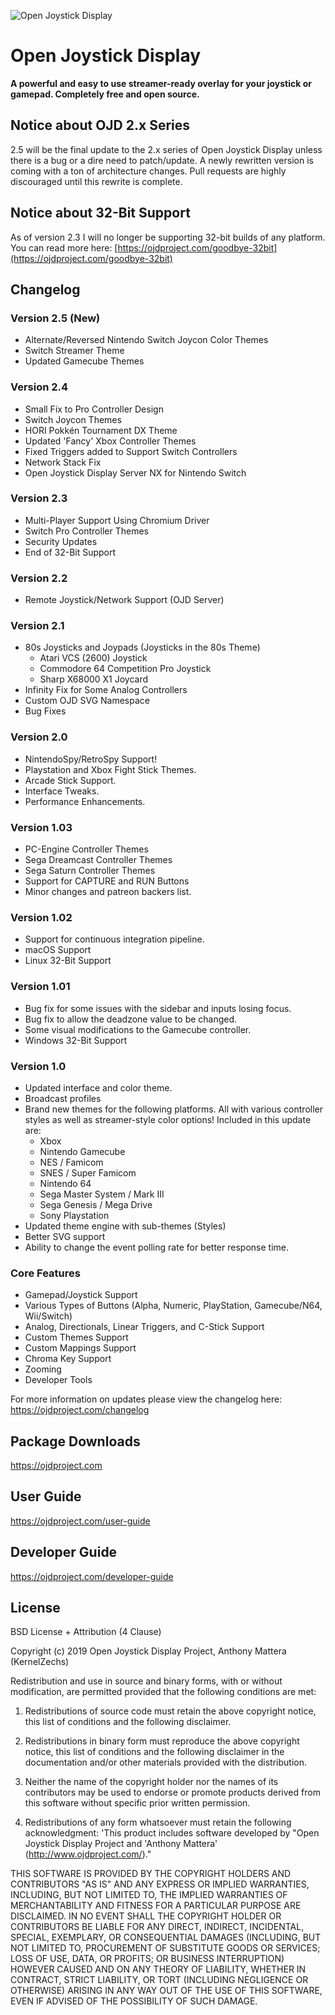 
![Open Joystick Display](https://ojdproject.com/images/logo-dark.png)

# Open Joystick Display
**A powerful and easy to use streamer-ready overlay for your joystick or gamepad. Completely free and open source.**

## Notice about OJD 2.x Series
2.5 will be the final update to the 2.x series of Open Joystick Display unless there is a bug or a dire need to patch/update. A newly rewritten version is coming with a ton of architecture changes. Pull requests are highly discouraged until this rewrite is complete.

## Notice about 32-Bit Support
As of version 2.3 I will no longer be supporting 32-bit builds of any platform. You can read more here: [https://ojdproject.com/goodbye-32bit](https://ojdproject.com/goodbye-32bit)

## Changelog
### Version 2.5 (New)
* Alternate/Reversed Nintendo Switch Joycon Color Themes
* Switch Streamer Theme
* Updated Gamecube Themes

### Version 2.4
* Small Fix to Pro Controller Design
* Switch Joycon Themes
* HORI Pokkén Tournament DX Theme
* Updated 'Fancy' Xbox Controller Themes
* Fixed Triggers added to Support Switch Controllers
* Network Stack Fix
* Open Joystick Display Server NX for Nintendo Switch

### Version 2.3
* Multi-Player Support Using Chromium Driver
* Switch Pro Controller Themes
* Security Updates
* End of 32-Bit Support

### Version 2.2
* Remote Joystick/Network Support (OJD Server)

### Version 2.1
* 80s Joysticks and Joypads (Joysticks in the 80s Theme)
    - Atari VCS (2600) Joystick
    - Commodore 64 Competition Pro Joystick
    - Sharp X68000 X1 Joycard
* Infinity Fix for Some Analog Controllers
* Custom OJD SVG Namespace
* Bug Fixes

### Version 2.0
* NintendoSpy/RetroSpy Support!
* Playstation and Xbox Fight Stick Themes.
* Arcade Stick Support.
* Interface Tweaks.
* Performance Enhancements.

### Version 1.03
* PC-Engine Controller Themes
* Sega Dreamcast Controller Themes
* Sega Saturn Controller Themes
* Support for CAPTURE and RUN Buttons
* Minor changes and patreon backers list.

### Version 1.02
* Support for continuous integration pipeline.
* macOS Support
* Linux 32-Bit Support

### Version 1.01
* Bug fix for some issues with the sidebar and inputs losing focus.
* Bug fix to allow the deadzone value to be changed.
* Some visual modifications to the Gamecube controller.
* Windows 32-Bit Support

### Version 1.0
* Updated interface and color theme.
* Broadcast profiles
* Brand new themes for the following platforms. All with various controller styles as well as streamer-style color options! Included in this update are:
    - Xbox
    - Nintendo Gamecube
    - NES / Famicom
    - SNES / Super Famicom
    - Nintendo 64
    - Sega Master System / Mark III
    - Sega Genesis / Mega Drive
    - Sony Playstation
* Updated theme engine with sub-themes (Styles)
* Better SVG support
* Ability to change the event polling rate for better response time.

### Core Features
* Gamepad/Joystick Support
* Various Types of Buttons (Alpha, Numeric, PlayStation, Gamecube/N64, Wii/Switch)
* Analog, Directionals, Linear Triggers, and C-Stick Support
* Custom Themes Support
* Custom Mappings Support
* Chroma Key Support
* Zooming
* Developer Tools

For more information on updates please view the changelog here: https://ojdproject.com/changelog

## Package Downloads
https://ojdproject.com

## User Guide
https://ojdproject.com/user-guide

## Developer Guide
https://ojdproject.com/developer-guide

## License
BSD License + Attribution (4 Clause)

Copyright (c) 2019 Open Joystick Display Project, Anthony Mattera (KernelZechs)

Redistribution and use in source and binary forms, with or without
modification, are permitted provided that the following conditions
are met:

1. Redistributions of source code must retain the above copyright
   notice, this list of conditions and the following disclaimer.

2. Redistributions in binary form must reproduce the above copyright
   notice, this list of conditions and the following disclaimer in
   the documentation and/or other materials provided with the
   distribution.

3. Neither the name of the copyright holder nor the names of its
   contributors may be used to endorse or promote products derived
   from this software without specific prior written permission.

4. Redistributions of any form whatsoever must retain the following
   acknowledgment: 'This product includes software developed by
   "Open Joystick Display Project and 'Anthony Mattera' 
   (http://www.ojdproject.com/)."

THIS SOFTWARE IS PROVIDED BY THE COPYRIGHT HOLDERS AND CONTRIBUTORS
"AS IS" AND ANY EXPRESS OR IMPLIED WARRANTIES, INCLUDING, BUT NOT
LIMITED TO, THE IMPLIED WARRANTIES OF MERCHANTABILITY AND FITNESS FOR
A PARTICULAR PURPOSE ARE DISCLAIMED. IN NO EVENT SHALL THE COPYRIGHT
HOLDER OR CONTRIBUTORS BE LIABLE FOR ANY DIRECT, INDIRECT, INCIDENTAL,
SPECIAL, EXEMPLARY, OR CONSEQUENTIAL DAMAGES (INCLUDING, BUT NOT LIMITED
TO, PROCUREMENT OF SUBSTITUTE GOODS OR SERVICES; LOSS OF USE, DATA, OR
PROFITS; OR BUSINESS INTERRUPTION) HOWEVER CAUSED AND ON ANY THEORY OF
LIABILITY, WHETHER IN CONTRACT, STRICT LIABILITY, OR TORT (INCLUDING
NEGLIGENCE OR OTHERWISE) ARISING IN ANY WAY OUT OF THE USE OF THIS
SOFTWARE, EVEN IF ADVISED OF THE POSSIBILITY OF SUCH DAMAGE.
